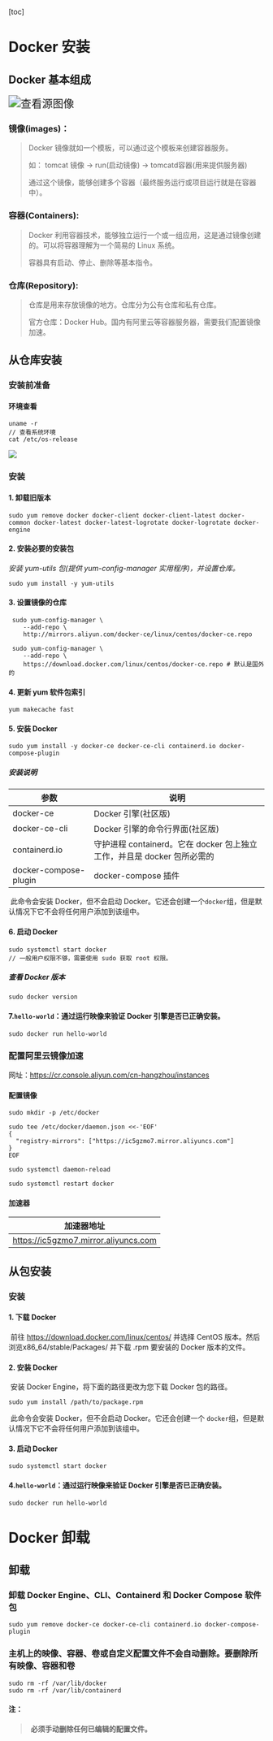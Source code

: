 [toc]

# Docker 安装

## Docker 基本组成

<img src="img/OIP-C.jpg" alt="查看源图像" style="zoom:150%;" />

### 镜像(images)：

> Docker 镜像就如一个模板，可以通过这个模板来创建容器服务。
>
> 如：
> 	tomcat 镜像 -> run(启动镜像) -> tomcatd容器(用来提供服务器)
>
> 通过这个镜像，能够创建多个容器（最终服务运行或项目运行就是在容器中）。

### 容器(Containers):

> Docker 利用容器技术，能够独立运行一个或一组应用，这是通过镜像创建的。可以将容器理解为一个简易的 Linux 系统。
>
> 容器具有启动、停止、删除等基本指令。

### 仓库(Repository):

> 仓库是用来存放镜像的地方。仓库分为公有仓库和私有仓库。
>
> 官方仓库：Docker Hub。国内有阿里云等容器服务器，需要我们配置镜像加速。

## 从仓库安装

### 安装前准备

#### 环境查看

~~~shell
uname -r
// 查看系统环境
cat /etc/os-release
~~~

![](img/d1.png)

### 安装

#### 1. 卸载旧版本

~~~shell
sudo yum remove docker docker-client docker-client-latest docker-common docker-latest docker-latest-logrotate docker-logrotate docker-engine
~~~

#### 2. 安装必要的安装包

*安装 yum-utils 包(提供 yum-config-manager 实用程序)，并设置仓库。*

~~~shell
sudo yum install -y yum-utils
~~~

#### 3. 设置镜像的仓库

```shell
 sudo yum-config-manager \
    --add-repo \
    http://mirrors.aliyun.com/docker-ce/linux/centos/docker-ce.repo
    
 sudo yum-config-manager \
    --add-repo \
    https://download.docker.com/linux/centos/docker-ce.repo	# 默认是国外的
```

#### 4. 更新 yum 软件包索引

```shell
yum makecache fast
```

#### 5. 安装 Docker

```shell
sudo yum install -y docker-ce docker-ce-cli containerd.io docker-compose-plugin
```

##### 安装说明

| 参数                  | 说明                                                         |
| --------------------- | ------------------------------------------------------------ |
| docker-ce             | Docker 引擎(社区版)                                          |
| docker-ce-cli         | Docker 引擎的命令行界面(社区版)                              |
| containerd.io         | 守护进程 containerd。它在 docker 包上独立工作，并且是 docker 包所必需的 |
| docker-compose-plugin | docker-compose 插件                                          |

​	此命令会安装 Docker，但不会启动 Docker。它还会创建一个`docker`组，但是默认情况下它不会将任何用户添加到该组中。

#### 6. 启动 Docker

```shell
sudo systemctl start docker
// 一般用户权限不够，需要使用 sudo 获取 root 权限。
```

##### 查看 Docker 版本

```shell
sudo docker version
```

#### 7.`hello-world`：通过运行映像来验证 Docker 引擎是否已正确安装。

```shell
sudo docker run hello-world
```

### 配置阿里云镜像加速

网址：<https://cr.console.aliyun.com/cn-hangzhou/instances>

#### 配置镜像

```shell
sudo mkdir -p /etc/docker

sudo tee /etc/docker/daemon.json <<-'EOF'
{
  "registry-mirrors": ["https://ic5gzmo7.mirror.aliyuncs.com"]
}
EOF

sudo systemctl daemon-reload

sudo systemctl restart docker
```

#### 加速器

| 加速器地址                             |
| -------------------------------------- |
| <https://ic5gzmo7.mirror.aliyuncs.com> |

## 从包安装

### 安装

#### 1. 下载 Docker

​	前往 <https://download.docker.com/linux/centos/> 并选择 CentOS 版本。然后浏览x86_64/stable/Packages/ 并下载 .rpm 要安装的 Docker 版本的文件。

#### 2. 安装 Docker

​	安装 Docker Engine，将下面的路径更改为您下载 Docker 包的路径。

```shell
sudo yum install /path/to/package.rpm
```

​	此命令会安装 Docker，但不会启动 Docker。它还会创建一个 `docker`组，但是默认情况下它不会将任何用户添加到该组中。

#### 3. 启动 Docker

```shell
sudo systemctl start docker
```

####  4.`hello-world`：通过运行映像来验证 Docker 引擎是否已正确安装。

```shell
sudo docker run hello-world
```

# Docker 卸载

## 卸载

### 卸载 Docker Engine、CLI、Containerd 和 Docker Compose 软件包

```shell
sudo yum remove docker-ce docker-ce-cli containerd.io docker-compose-plugin
```

### 主机上的映像、容器、卷或自定义配置文件不会自动删除。要删除所有映像、容器和卷

```shell
sudo rm -rf /var/lib/docker
sudo rm -rf /var/lib/containerd
```

#### 注：

> ​	**必须手动删除任何已编辑的配置文件。**
